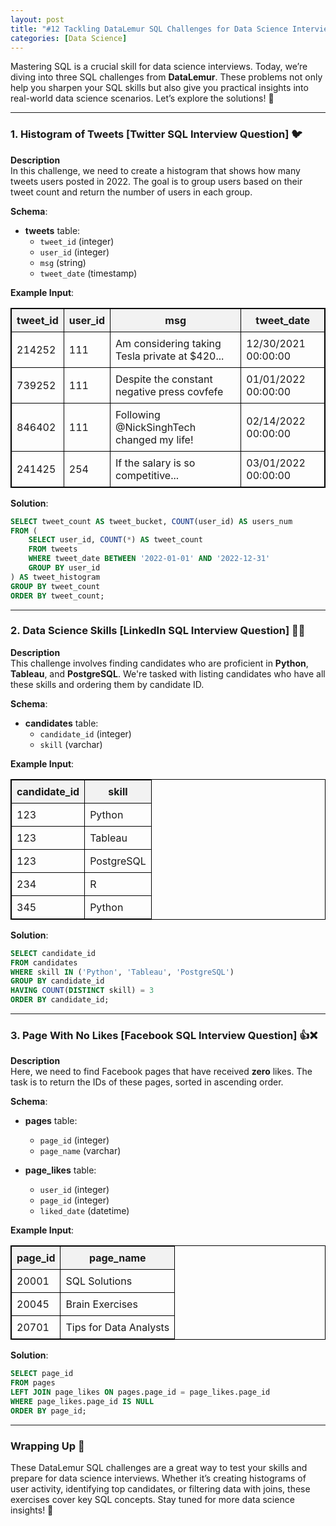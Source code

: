 ```yaml
---
layout: post
title: "#12 Tackling DataLemur SQL Challenges for Data Science Interviews 🧠💡"
categories: [Data Science]
---
```


Mastering SQL is a crucial skill for data science interviews. Today, we’re diving into three SQL challenges from **DataLemur**. These problems not only help you sharpen your SQL skills but also give you practical insights into real-world data science scenarios. Let’s explore the solutions! 🚀

---

### 1. Histogram of Tweets [Twitter SQL Interview Question] 🐦

**Description**  
In this challenge, we need to create a histogram that shows how many tweets users posted in 2022. The goal is to group users based on their tweet count and return the number of users in each group.

**Schema**:  
- **tweets** table:
  - `tweet_id` (integer)
  - `user_id` (integer)
  - `msg` (string)
  - `tweet_date` (timestamp)

**Example Input**:

<table style="width:100%; border: 1px solid black; border-collapse: collapse;">
  <thead>
    <tr style="background-color: #f2f2f2;">
      <th style="border: 1px solid black; padding: 8px;">tweet_id</th>
      <th style="border: 1px solid black; padding: 8px;">user_id</th>
      <th style="border: 1px solid black; padding: 8px;">msg</th>
      <th style="border: 1px solid black; padding: 8px;">tweet_date</th>
    </tr>
  </thead>
  <tbody>
    <tr>
      <td style="border: 1px solid black; padding: 8px;">214252</td>
      <td style="border: 1px solid black; padding: 8px;">111</td>
      <td style="border: 1px solid black; padding: 8px;">Am considering taking Tesla private at $420...</td>
      <td style="border: 1px solid black; padding: 8px;">12/30/2021 00:00:00</td>
    </tr>
    <tr>
      <td style="border: 1px solid black; padding: 8px;">739252</td>
      <td style="border: 1px solid black; padding: 8px;">111</td>
      <td style="border: 1px solid black; padding: 8px;">Despite the constant negative press covfefe</td>
      <td style="border: 1px solid black; padding: 8px;">01/01/2022 00:00:00</td>
    </tr>
    <tr>
      <td style="border: 1px solid black; padding: 8px;">846402</td>
      <td style="border: 1px solid black; padding: 8px;">111</td>
      <td style="border: 1px solid black; padding: 8px;">Following @NickSinghTech changed my life!</td>
      <td style="border: 1px solid black; padding: 8px;">02/14/2022 00:00:00</td>
    </tr>
    <tr>
      <td style="border: 1px solid black; padding: 8px;">241425</td>
      <td style="border: 1px solid black; padding: 8px;">254</td>
      <td style="border: 1px solid black; padding: 8px;">If the salary is so competitive...</td>
      <td style="border: 1px solid black; padding: 8px;">03/01/2022 00:00:00</td>
    </tr>
  </tbody>
</table>


**Solution**:
```sql
SELECT tweet_count AS tweet_bucket, COUNT(user_id) AS users_num
FROM (
    SELECT user_id, COUNT(*) AS tweet_count
    FROM tweets
    WHERE tweet_date BETWEEN '2022-01-01' AND '2022-12-31'
    GROUP BY user_id
) AS tweet_histogram
GROUP BY tweet_count
ORDER BY tweet_count;
```

---

### 2. Data Science Skills [LinkedIn SQL Interview Question] 🧑‍💻

**Description**  
This challenge involves finding candidates who are proficient in **Python**, **Tableau**, and **PostgreSQL**. We're tasked with listing candidates who have all these skills and ordering them by candidate ID.

**Schema**:  
- **candidates** table:
  - `candidate_id` (integer)
  - `skill` (varchar)

**Example Input**:


<table style="width:100%; border: 1px solid black; border-collapse: collapse;">
  <thead>
    <tr style="background-color: #f2f2f2;">
      <th style="border: 1px solid black; padding: 8px;">candidate_id</th>
      <th style="border: 1px solid black; padding: 8px;">skill</th>
    </tr>
  </thead>
  <tbody>
    <tr>
      <td style="border: 1px solid black; padding: 8px;">123</td>
      <td style="border: 1px solid black; padding: 8px;">Python</td>
    </tr>
    <tr>
      <td style="border: 1px solid black; padding: 8px;">123</td>
      <td style="border: 1px solid black; padding: 8px;">Tableau</td>
    </tr>
    <tr>
      <td style="border: 1px solid black; padding: 8px;">123</td>
      <td style="border: 1px solid black; padding: 8px;">PostgreSQL</td>
    </tr>
    <tr>
      <td style="border: 1px solid black; padding: 8px;">234</td>
      <td style="border: 1px solid black; padding: 8px;">R</td>
    </tr>
    <tr>
      <td style="border: 1px solid black; padding: 8px;">345</td>
      <td style="border: 1px solid black; padding: 8px;">Python</td>
    </tr>
  </tbody>
</table>


**Solution**:
```sql
SELECT candidate_id
FROM candidates
WHERE skill IN ('Python', 'Tableau', 'PostgreSQL')
GROUP BY candidate_id
HAVING COUNT(DISTINCT skill) = 3
ORDER BY candidate_id;
```

---

### 3. Page With No Likes [Facebook SQL Interview Question] 👍❌

**Description**  
Here, we need to find Facebook pages that have received **zero** likes. The task is to return the IDs of these pages, sorted in ascending order.

**Schema**:  
- **pages** table:
  - `page_id` (integer)
  - `page_name` (varchar)

- **page_likes** table:
  - `user_id` (integer)
  - `page_id` (integer)
  - `liked_date` (datetime)

**Example Input**:


<table style="width:100%; border: 1px solid black; border-collapse: collapse;">
  <thead>
    <tr style="background-color: #f2f2f2;">
      <th style="border: 1px solid black; padding: 8px;">page_id</th>
      <th style="border: 1px solid black; padding: 8px;">page_name</th>
    </tr>
  </thead>
  <tbody>
    <tr>
      <td style="border: 1px solid black; padding: 8px;">20001</td>
      <td style="border: 1px solid black; padding: 8px;">SQL Solutions</td>
    </tr>
    <tr>
      <td style="border: 1px solid black; padding: 8px;">20045</td>
      <td style="border: 1px solid black; padding: 8px;">Brain Exercises</td>
    </tr>
    <tr>
      <td style="border: 1px solid black; padding: 8px;">20701</td>
      <td style="border: 1px solid black; padding: 8px;">Tips for Data Analysts</td>
    </tr>
  </tbody>
</table>


**Solution**:
```sql
SELECT page_id
FROM pages
LEFT JOIN page_likes ON pages.page_id = page_likes.page_id
WHERE page_likes.page_id IS NULL
ORDER BY page_id;
```

---

### Wrapping Up 🎉

These DataLemur SQL challenges are a great way to test your skills and prepare for data science interviews. Whether it’s creating histograms of user activity, identifying top candidates, or filtering data with joins, these exercises cover key SQL concepts. Stay tuned for more data science insights! 💪

